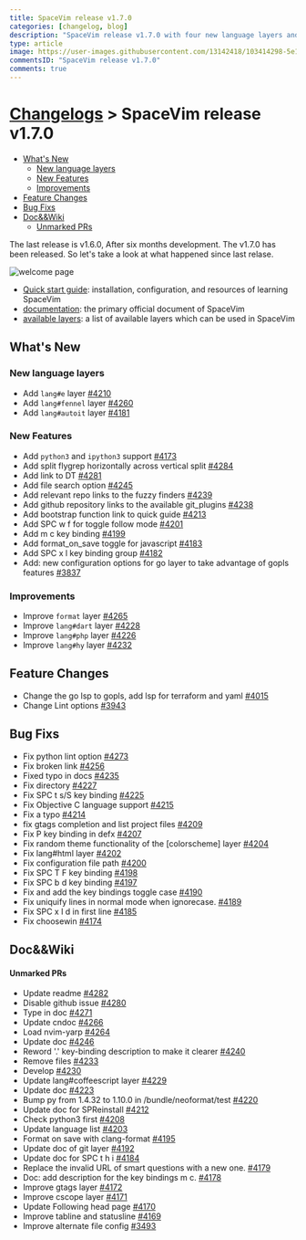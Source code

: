 ```yaml
---
title: SpaceVim release v1.7.0
categories: [changelog, blog]
description: "SpaceVim release v1.7.0 with four new language layers and floating window support."
type: article
image: https://user-images.githubusercontent.com/13142418/103414298-5e1da980-4bb8-11eb-96bc-b2e118f672b5.png
commentsID: "SpaceVim release v1.7.0"
comments: true
---
```


# [Changelogs](../development#changelog) > SpaceVim release v1.7.0

<!-- vim-markdown-toc GFM -->

- [What's New](#whats-new)
  - [New language layers](#new-language-layers)
  - [New Features](#new-features)
  - [Improvements](#improvements)
- [Feature Changes](#feature-changes)
- [Bug Fixs](#bug-fixs)
- [Doc&&Wiki](#docwiki)
    - [Unmarked PRs](#unmarked-prs)

<!-- vim-markdown-toc -->


The last release is v1.6.0, After six months development.
The v1.7.0 has been released. So let's take a look at what happened since last relase.

![welcome page](https://user-images.githubusercontent.com/13142418/103414298-5e1da980-4bb8-11eb-96bc-b2e118f672b5.png)

- [Quick start guide](../quick-start-guide/): installation, configuration, and resources of learning SpaceVim
- [documentation](../documentation/): the primary official document of SpaceVim
- [available layers](../layers/): a list of available layers which can be used in SpaceVim

## What's New

### New language layers

- Add `lang#e` layer [#4210](https://github.com/SpaceVim/SpaceVim/pull/4210)
- Add `lang#fennel` layer [#4260](https://github.com/SpaceVim/SpaceVim/pull/4260)
- Add `lang#autoit` layer [#4181](https://github.com/SpaceVim/SpaceVim/pull/4181)

### New Features

- Add `python3` and `ipython3` support [#4173](https://github.com/SpaceVim/SpaceVim/pull/4173)
- Add split flygrep horizontally across vertical split [#4284](https://github.com/SpaceVim/SpaceVim/pull/4284)
- Add link to DT [#4281](https://github.com/SpaceVim/SpaceVim/pull/4281)
- Add file search option [#4245](https://github.com/SpaceVim/SpaceVim/pull/4245)
- Add relevant repo links to the fuzzy finders [#4239](https://github.com/SpaceVim/SpaceVim/pull/4239)
- Add github repository links to the available git_plugins [#4238](https://github.com/SpaceVim/SpaceVim/pull/4238)
- Add bootstrap function link to quick guide [#4213](https://github.com/SpaceVim/SpaceVim/pull/4213)
- Add SPC w f for toggle follow mode [#4201](https://github.com/SpaceVim/SpaceVim/pull/4201)
- Add m c key binding [#4199](https://github.com/SpaceVim/SpaceVim/pull/4199)
- Add format_on_save toggle for javascript [#4183](https://github.com/SpaceVim/SpaceVim/pull/4183)
- Add SPC x l key binding group [#4182](https://github.com/SpaceVim/SpaceVim/pull/4182)
- Add: new configuration options for go layer to take advantage of gopls features [#3837](https://github.com/SpaceVim/SpaceVim/pull/3837)

### Improvements

- Improve `format` layer [#4265](https://github.com/SpaceVim/SpaceVim/pull/4265)
- Improve `lang#dart` layer [#4228](https://github.com/SpaceVim/SpaceVim/pull/4228)
- Improve `lang#php` layer [#4226](https://github.com/SpaceVim/SpaceVim/pull/4226)
- Improve `lang#hy` layer [#4232](https://github.com/SpaceVim/SpaceVim/pull/4232)

## Feature Changes

- Change the go lsp to gopls, add lsp for terraform and yaml [#4015](https://github.com/SpaceVim/SpaceVim/pull/4015)
- Change Lint options [#3943](https://github.com/SpaceVim/SpaceVim/pull/3943)

## Bug Fixs

- Fix python lint option [#4273](https://github.com/SpaceVim/SpaceVim/pull/4273)
- Fix broken link [#4256](https://github.com/SpaceVim/SpaceVim/pull/4256)
- Fixed typo in docs [#4235](https://github.com/SpaceVim/SpaceVim/pull/4235)
- Fix directory [#4227](https://github.com/SpaceVim/SpaceVim/pull/4227)
- Fix SPC t s/S key binding [#4225](https://github.com/SpaceVim/SpaceVim/pull/4225)
- Fix Objective C language support [#4215](https://github.com/SpaceVim/SpaceVim/pull/4215)
- Fix a typo [#4214](https://github.com/SpaceVim/SpaceVim/pull/4214)
- fix gtags completion and list project files [#4209](https://github.com/SpaceVim/SpaceVim/pull/4209)
- Fix P key binding in defx [#4207](https://github.com/SpaceVim/SpaceVim/pull/4207)
- Fix random theme functionality of the [colorscheme] layer [#4204](https://github.com/SpaceVim/SpaceVim/pull/4204)
- Fix lang#html layer [#4202](https://github.com/SpaceVim/SpaceVim/pull/4202)
- Fix configuration file path [#4200](https://github.com/SpaceVim/SpaceVim/pull/4200)
- Fix SPC T F key binding [#4198](https://github.com/SpaceVim/SpaceVim/pull/4198)
- Fix SPC b d key binding [#4197](https://github.com/SpaceVim/SpaceVim/pull/4197)
- Fix and add the key bindings toggle case [#4190](https://github.com/SpaceVim/SpaceVim/pull/4190)
- Fix uniquify lines in normal mode when ignorecase. [#4189](https://github.com/SpaceVim/SpaceVim/pull/4189)
- Fix SPC x l d in first line [#4185](https://github.com/SpaceVim/SpaceVim/pull/4185)
- Fix choosewin [#4174](https://github.com/SpaceVim/SpaceVim/pull/4174)

## Doc&&Wiki

#### Unmarked PRs

- Update readme [#4282](https://github.com/SpaceVim/SpaceVim/pull/4282)
- Disable github issue [#4280](https://github.com/SpaceVim/SpaceVim/pull/4280)
- Type in doc [#4271](https://github.com/SpaceVim/SpaceVim/pull/4271)
- Update cndoc [#4266](https://github.com/SpaceVim/SpaceVim/pull/4266)
- Load nvim-yarp [#4264](https://github.com/SpaceVim/SpaceVim/pull/4264)
- Update doc [#4246](https://github.com/SpaceVim/SpaceVim/pull/4246)
- Reword '.' key-binding description to make it clearer [#4240](https://github.com/SpaceVim/SpaceVim/pull/4240)
- Remove files [#4233](https://github.com/SpaceVim/SpaceVim/pull/4233)
- Develop [#4230](https://github.com/SpaceVim/SpaceVim/pull/4230)
- Update lang#coffeescript layer [#4229](https://github.com/SpaceVim/SpaceVim/pull/4229)
- Update doc [#4223](https://github.com/SpaceVim/SpaceVim/pull/4223)
- Bump py from 1.4.32 to 1.10.0 in /bundle/neoformat/test [#4220](https://github.com/SpaceVim/SpaceVim/pull/4220)
- Update doc for SPReinstall [#4212](https://github.com/SpaceVim/SpaceVim/pull/4212)
- Check python3 first [#4208](https://github.com/SpaceVim/SpaceVim/pull/4208)
- Update language list [#4203](https://github.com/SpaceVim/SpaceVim/pull/4203)
- Format on save with clang-format [#4195](https://github.com/SpaceVim/SpaceVim/pull/4195)
- Update doc of git layer [#4192](https://github.com/SpaceVim/SpaceVim/pull/4192)
- Update doc for SPC t h i [#4184](https://github.com/SpaceVim/SpaceVim/pull/4184)
- Replace the invalid URL of smart questions with a new one. [#4179](https://github.com/SpaceVim/SpaceVim/pull/4179)
- Doc: add description for the key bindings m c. [#4178](https://github.com/SpaceVim/SpaceVim/pull/4178)
- Improve gtags layer [#4172](https://github.com/SpaceVim/SpaceVim/pull/4172)
- Improve cscope layer [#4171](https://github.com/SpaceVim/SpaceVim/pull/4171)
- Update Following head page [#4170](https://github.com/SpaceVim/SpaceVim/pull/4170)
- Improve tabline and statusline [#4169](https://github.com/SpaceVim/SpaceVim/pull/4169)
- Improve alternate file config [#3493](https://github.com/SpaceVim/SpaceVim/pull/3493)
